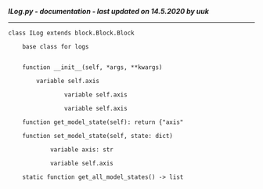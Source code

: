 ***ILog.py - documentation - last updated on 14.5.2020 by uuk***
___

    class ILog extends block.Block.Block
        
        base class for logs


        function __init__(self, *args, **kwargs)

            variable self.axis

                    variable self.axis

                    variable self.axis

        function get_model_state(self): return {"axis"

        function set_model_state(self, state: dict)

                variable axis: str

                variable self.axis

        static function get_all_model_states() -> list